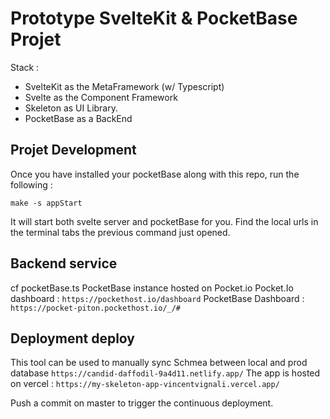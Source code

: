 # Prototype SvelteKit & PocketBase Projet
Stack :
- SvelteKit as the MetaFramework (w/ Typescript)
- Svelte as the Component Framework 
- Skeleton as UI Library.
- PocketBase as a BackEnd

## Projet Development
Once you have installed your pocketBase along with this repo, run the following :

`make -s appStart`

It will start both svelte server and pocketBase for you.
Find the local urls in the terminal tabs the previous command just opened.
## Backend service
cf pocketBase.ts
PocketBase instance hosted on Pocket.io
Pocket.Io dashboard : `https://pockethost.io/dashboard`
PocketBase Dashboard : `https://pocket-piton.pockethost.io/_/#`
## Deployment deploy
This tool can be used to manually sync Schmea between local and prod database
`https://candid-daffodil-9a4d11.netlify.app/`
The app is hosted on vercel : 
`https://my-skeleton-app-vincentvignali.vercel.app/`

Push a commit on master to trigger the continuous deployment.

